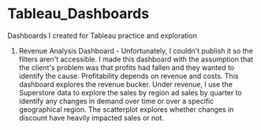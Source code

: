# Tableau_Dashboards
Dashboards I created for Tableau practice and exploration
1. Revenue Analysis Dashboard - Unfortunately, I couldn't publish it so the filters aren't accessible.
   I made this dashboard with the assumption that the client's problem was that profits had fallen and they wanted to identify the cause. 
   Profitability depends on revenue and costs. This dashboard explores the revenue bucker.
   Under revenue, I use the Superstore data to explore the sales by region ad sales by quarter to identify any changes in demand over time or    over a specific geographical region. The scatterplot explores whether changes in discount have heavily impacted sales or not. 
